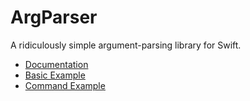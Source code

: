 # ArgParser

A ridiculously simple argument-parsing library for Swift.

* [Documentation](http://www.dmulholl.com/docs/argparser/master/)
* [Basic Example](https://github.com/dmulholl/argparser/blob/master/src/BasicExample/main.swift)
* [Command Example](https://github.com/dmulholl/argparser/blob/master/src/CommandExample/main.swift)


